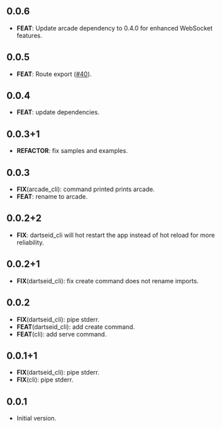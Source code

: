 ## 0.0.6

 - **FEAT**: Update arcade dependency to 0.4.0 for enhanced WebSocket features.

## 0.0.5

 - **FEAT**: Route export ([#40](https://github.com/dartarcade/arcade/issues/40)).

## 0.0.4

 - **FEAT**: update dependencies.

## 0.0.3+1

 - **REFACTOR**: fix samples and examples.

## 0.0.3

 - **FIX**(arcade_cli): command printed prints arcade.
 - **FEAT**: rename to arcade.

## 0.0.2+2

 - **FIX**: dartseid_cli will hot restart the app instead of hot reload for more reliability.

## 0.0.2+1

 - **FIX**(dartseid_cli): fix create command does not rename imports.

## 0.0.2

 - **FIX**(dartseid_cli): pipe stderr.
 - **FEAT**(dartseid_cli): add create command.
 - **FEAT**(cli): add serve command.

## 0.0.1+1

 - **FIX**(dartseid_cli): pipe stderr.
 - **FIX**(cli): pipe stderr.

## 0.0.1

- Initial version.
